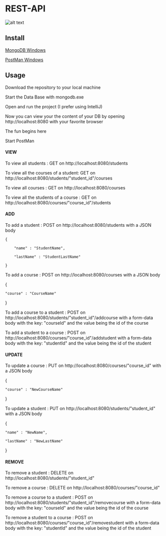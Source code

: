 # REST-API

![alt text](https://user-images.githubusercontent.com/13012953/41840292-0e1d0914-786e-11e8-9235-5543607d2e8d.png)

## Install
[MongoDB Windows](https://www.mongodb.com/dr/fastdl.mongodb.org/win32/mongodb-win32-x86_64-2008plus-ssl-3.6.5-signed.msi/download})

[PostMan Windows](https://app.getpostman.com/app/download/win64?_ga=2.85332507.329633062.1529917507-36859038.1529582665)

## Usage

Download the repository to your local machine

Start the Data Base with mongodb.exe

Open and run the project (I prefer using IntelliJ)

Now you can view your the content of your DB by opening http://localhost:8080 with your favorite browser

The fun begins here

Start PostMan

#### VIEW
To view all students : GET on  http://localhost:8080/students

To view all the courses of a student: GET on http://localhost:8080/students/"student_id"/courses

To view all courses : GET on http://localhost:8080/courses

To view all the students of a course : GET on http://localhost:8080/courses/"course_id"/students

#### ADD

To add a student : POST on http://localhost:8080/students with a JSON body
```
{

    "name" : "StudentName",
    
    "lastName" : "StudentLastName"
    
}
```

To add a course : POST on http://localhost:8080/courses with a JSON body

{

    "course" : "CourseName"
  
}

To add a course to a student : POST on http://localhost:8080/students/"student_id"/addcourse with a form-data body with the key: "courseId" and the value being the id of the course

To add a student to a course : POST on http://localhost:8080/courses/"course_id"/addstudent with a form-data body with the key: "studentId" and the value being the id of the student

#### UPDATE

To update a course : PUT on http://localhost:8080/courses/"course_id" with a JSON body

{

    "course" : "NewCourseName"
  
}

To update a student : PUT on http://localhost:8080/students/"student_id" with a JSON body

{

    "name" : "NewName",
  
    "lastName" : "NewLastName"
  
}

#### REMOVE
To remove a student : DELETE on http://localhost:8080/students/"student_id"

To remove a course : DELETE on http://localhost:8080/courses/"course_id"

To remove a course to a student : POST on http://localhost:8080/students/"student_id"/removecourse with a form-data body with the key: "courseId" and the value being the id of the course

To remove a student to a course : POST on http://localhost:8080/courses/"course_id"/removestudent with a form-data body with the key: "studentId" and the value being the id of the student 


